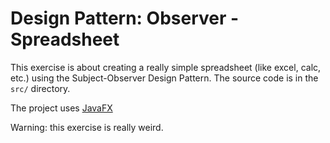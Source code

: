 # Design Pattern: Observer - Spreadsheet

This exercise is about creating a really simple spreadsheet (like excel, calc, etc.) using the Subject-Observer Design Pattern. The source code is in the `src/` directory.  

The project uses [JavaFX](https://gluonhq.com/products/javafx/)  

Warning: this exercise is really weird.
